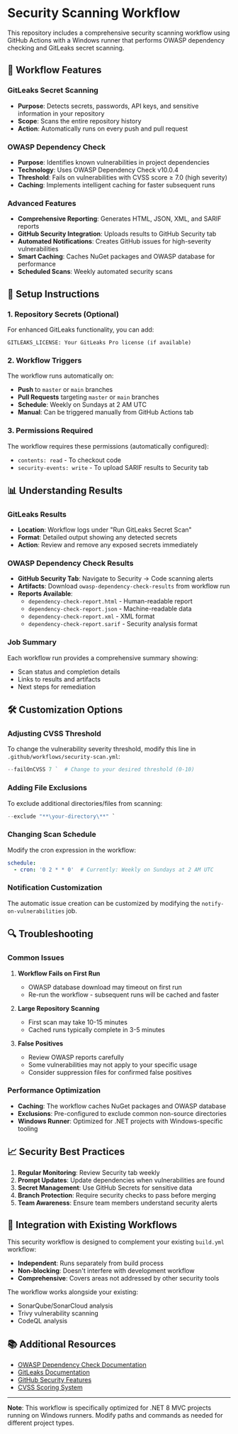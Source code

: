 # Security Scanning Workflow

This repository includes a comprehensive security scanning workflow using GitHub Actions with a Windows runner that performs OWASP dependency checking and GitLeaks secret scanning.

## 🔧 Workflow Features

### GitLeaks Secret Scanning
- **Purpose**: Detects secrets, passwords, API keys, and sensitive information in your repository
- **Scope**: Scans the entire repository history
- **Action**: Automatically runs on every push and pull request

### OWASP Dependency Check
- **Purpose**: Identifies known vulnerabilities in project dependencies
- **Technology**: Uses OWASP Dependency Check v10.0.4
- **Threshold**: Fails on vulnerabilities with CVSS score ≥ 7.0 (high severity)
- **Caching**: Implements intelligent caching for faster subsequent runs

### Advanced Features
- **Comprehensive Reporting**: Generates HTML, JSON, XML, and SARIF reports
- **GitHub Security Integration**: Uploads results to GitHub Security tab
- **Automated Notifications**: Creates GitHub issues for high-severity vulnerabilities
- **Smart Caching**: Caches NuGet packages and OWASP database for performance
- **Scheduled Scans**: Weekly automated security scans

## 🚀 Setup Instructions

### 1. Repository Secrets (Optional)
For enhanced GitLeaks functionality, you can add:
```
GITLEAKS_LICENSE: Your GitLeaks Pro license (if available)
```

### 2. Workflow Triggers
The workflow runs automatically on:
- **Push** to `master` or `main` branches
- **Pull Requests** targeting `master` or `main` branches  
- **Schedule**: Weekly on Sundays at 2 AM UTC
- **Manual**: Can be triggered manually from GitHub Actions tab

### 3. Permissions Required
The workflow requires these permissions (automatically configured):
- `contents: read` - To checkout code
- `security-events: write` - To upload SARIF results to Security tab

## 📊 Understanding Results

### GitLeaks Results
- **Location**: Workflow logs under "Run GitLeaks Secret Scan"
- **Format**: Detailed output showing any detected secrets
- **Action**: Review and remove any exposed secrets immediately

### OWASP Dependency Check Results
- **GitHub Security Tab**: Navigate to Security → Code scanning alerts
- **Artifacts**: Download `owasp-dependency-check-results` from workflow run
- **Reports Available**:
  - `dependency-check-report.html` - Human-readable report
  - `dependency-check-report.json` - Machine-readable data
  - `dependency-check-report.xml` - XML format
  - `dependency-check-report.sarif` - Security analysis format

### Job Summary
Each workflow run provides a comprehensive summary showing:
- Scan status and completion details
- Links to results and artifacts
- Next steps for remediation

## 🛠️ Customization Options

### Adjusting CVSS Threshold
To change the vulnerability severity threshold, modify this line in `.github/workflows/security-scan.yml`:
```powershell
--failOnCVSS 7 `  # Change to your desired threshold (0-10)
```

### Adding File Exclusions
To exclude additional directories/files from scanning:
```powershell
--exclude "**\your-directory\**" `
```

### Changing Scan Schedule
Modify the cron expression in the workflow:
```yaml
schedule:
  - cron: '0 2 * * 0'  # Currently: Weekly on Sundays at 2 AM UTC
```

### Notification Customization
The automatic issue creation can be customized by modifying the `notify-on-vulnerabilities` job.

## 🔍 Troubleshooting

### Common Issues

1. **Workflow Fails on First Run**
   - OWASP database download may timeout on first run
   - Re-run the workflow - subsequent runs will be cached and faster

2. **Large Repository Scanning**
   - First scan may take 10-15 minutes
   - Cached runs typically complete in 3-5 minutes

3. **False Positives**
   - Review OWASP reports carefully
   - Some vulnerabilities may not apply to your specific usage
   - Consider suppression files for confirmed false positives

### Performance Optimization
- **Caching**: The workflow caches NuGet packages and OWASP database
- **Exclusions**: Pre-configured to exclude common non-source directories
- **Windows Runner**: Optimized for .NET projects with Windows-specific tooling

## 📈 Security Best Practices

1. **Regular Monitoring**: Review Security tab weekly
2. **Prompt Updates**: Update dependencies when vulnerabilities are found
3. **Secret Management**: Use GitHub Secrets for sensitive data
4. **Branch Protection**: Require security checks to pass before merging
5. **Team Awareness**: Ensure team members understand security alerts

## 🎯 Integration with Existing Workflows

This security workflow is designed to complement your existing `build.yml` workflow:
- **Independent**: Runs separately from build process
- **Non-blocking**: Doesn't interfere with development workflow
- **Comprehensive**: Covers areas not addressed by other security tools

The workflow works alongside your existing:
- SonarQube/SonarCloud analysis
- Trivy vulnerability scanning  
- CodeQL analysis

## 📚 Additional Resources

- [OWASP Dependency Check Documentation](https://owasp.org/www-project-dependency-check/)
- [GitLeaks Documentation](https://github.com/gitleaks/gitleaks)
- [GitHub Security Features](https://docs.github.com/en/code-security)
- [CVSS Scoring System](https://www.first.org/cvss/)

---

**Note**: This workflow is specifically optimized for .NET 8 MVC projects running on Windows runners. Modify paths and commands as needed for different project types. 
